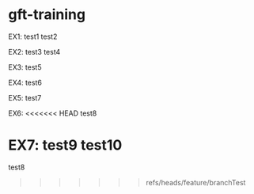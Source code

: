 # gft-training
EX1:
test1
test2

EX2:
test3
test4

EX3:
test5

EX4:
test6

EX5:
test7

EX6:
<<<<<<< HEAD
test8

EX7:
test9
test10
=======
test8
>>>>>>> refs/heads/feature/branchTest

